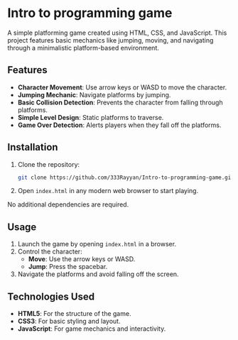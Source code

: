 # Intro to programming game

A simple platforming game created using HTML, CSS, and JavaScript. This project features basic mechanics like jumping, moving, and navigating through a minimalistic platform-based environment.

## Features

- **Character Movement**: Use arrow keys or WASD to move the character.
- **Jumping Mechanic**: Navigate platforms by jumping.
- **Basic Collision Detection**: Prevents the character from falling through platforms.
- **Simple Level Design**: Static platforms to traverse.
- **Game Over Detection**: Alerts players when they fall off the platforms.

## Installation

1. Clone the repository:
   ```bash
   git clone https://github.com/333Rayyan/Intro-to-programming-game.git
   ```
2. Open `index.html` in any modern web browser to start playing.

No additional dependencies are required.

## Usage

1. Launch the game by opening `index.html` in a browser.
2. Control the character:
   - **Move**: Use the arrow keys or WASD.
   - **Jump**: Press the spacebar.
3. Navigate the platforms and avoid falling off the screen.

## Technologies Used

- **HTML5**: For the structure of the game.
- **CSS3**: For basic styling and layout.
- **JavaScript**: For game mechanics and interactivity.


